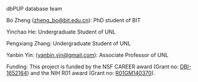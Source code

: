 dbPUP database team

Bo Zheng (zheng_bo@bit.edu.cn): PhD student of BIT

Yinchao He: Undergraduate Student of UNL

Pengxiang Zhang: Undergraduate Student of UNL

Yanbin Yin: (yanbin.yin@gmail.com): Associate Professor of UNL

Funding: This project is funded by the NSF CAREER award (Grant no: [DBI-1652164](https://nsf.gov/awardsearch/showAward?AWD_ID=1652164)) and the NIH R01 award (Grant no: [R01GM140370](https://reporter.nih.gov/search/8pfR3_iHGEytobw-sNqcRA/project-details/10099567)).
